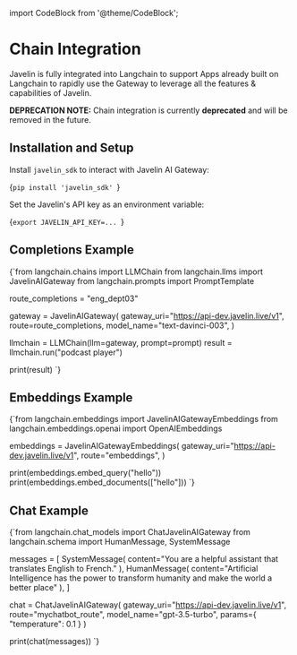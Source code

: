 import CodeBlock from '@theme/CodeBlock';

# Chain Integration 
Javelin is fully integrated into Langchain to support Apps already built on Langchain to rapidly use the Gateway to leverage all the features & capabilities of Javelin.  

**DEPRECATION NOTE:** Chain integration is currently **deprecated** and will be removed in the future.

## Installation and Setup
Install `javelin_sdk` to interact with Javelin AI Gateway:

<CodeBlock
  language="python">
  {`pip install 'javelin_sdk'
`}
</CodeBlock>

Set the Javelin's API key as an environment variable:

<CodeBlock
  language="python">
  {`export JAVELIN_API_KEY=...
`}
</CodeBlock>

## Completions Example
<CodeBlock
  language="python"
  title="LangChain Example with JavelinAIGateway"
  showLineNumbers>
  {`from langchain.chains import LLMChain
from langchain.llms import JavelinAIGateway
from langchain.prompts import PromptTemplate

route_completions = "eng_dept03"

gateway = JavelinAIGateway(
    gateway_uri="https://api-dev.javelin.live/v1", 
    route=route_completions,
    model_name="text-davinci-003",
)

llmchain = LLMChain(llm=gateway, prompt=prompt)
result = llmchain.run("podcast player")

print(result)
`}
</CodeBlock>

## Embeddings Example
<CodeBlock
  language="python"
  title="LangChain JavelinAIGatewayEmbeddings Example"
  showLineNumbers>
  {`from langchain.embeddings import JavelinAIGatewayEmbeddings
from langchain.embeddings.openai import OpenAIEmbeddings

embeddings = JavelinAIGatewayEmbeddings(
    gateway_uri="https://api-dev.javelin.live/v1", 
    route="embeddings",
)

print(embeddings.embed_query("hello"))
print(embeddings.embed_documents(["hello"]))
`}
</CodeBlock>

## Chat Example
<CodeBlock
  language="python"
  title="LangChain ChatJavelinAIGateway Example"
  showLineNumbers>
  {`from langchain.chat_models import ChatJavelinAIGateway
from langchain.schema import HumanMessage, SystemMessage

messages = [
    SystemMessage(
        content="You are a helpful assistant that translates English to French."
    ),
    HumanMessage(
        content="Artificial Intelligence has the power to transform humanity and make the world a better place"
    ),
]

chat = ChatJavelinAIGateway(
    gateway_uri="https://api-dev.javelin.live/v1", 
    route="mychatbot_route",
    model_name="gpt-3.5-turbo",
    params={
        "temperature": 0.1
    }
)

print(chat(messages))
`}
</CodeBlock>


